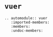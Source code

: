 # `vuer`

```{eval-rst}
.. automodule:: vuer
   :imported-members:
   :members:
   :undoc-members:
```